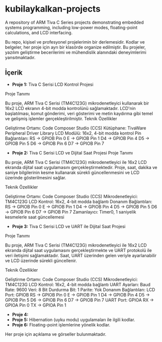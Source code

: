 # kubilaykalkan-projects
A repository of ARM Tiva C Series projects demonstrating embedded systems programming, including low-power modes, floating-point calculations, and LCD interfacing.

Bu repo, kişisel ve profesyonel projelerimin bir derlemesidir. Kodlar ve belgeler, her proje için ayrı bir klasörde organize edilmiştir. Bu projeler, yazılım geliştirme becerilerimi ve mühendislik alanındaki deneyimlerimi yansıtmaktadır.

## İçerik
- **Proje 1:** Tiva C Serisi LCD Kontrol Projesi

Proje Tanımı

Bu proje, ARM Tiva C Serisi (TM4C123G) mikrodenetleyici kullanarak bir 16x2 LCD ekranın 4-bit modda kontrolünü sağlamaktadır. LCD'nin başlatılması, komut gönderimi, veri gösterimi ve metin kaydırma gibi temel ve gelişmiş işlemler gerçekleştirilmiştir. 
Teknik Özellikler

Geliştirme Ortamı: Code Composer Studio (CCS)
Kütüphane: TivaWare Peripheral Driver Library
LCD Modülü: 16x2, 4-bit modda kontrol
Pin Bağlantıları:
RS -> GPIOB Pin 0
E -> GPIOB Pin 1
D4 -> GPIOB Pin 4
D5 -> GPIOB Pin 5
D6 -> GPIOB Pin 6
D7 -> GPIOB Pin 7


- **Proje 2:** Tiva C Serisi LCD ve Dijital Saat Projesi
Proje Tanımı

Bu proje, ARM Tiva C Serisi (TM4C123G) mikrodenetleyici ile 16x2 LCD ekranda dijital saat uygulamasını gerçekleştirmektedir. Proje, saat, dakika ve saniye bilgilerinin kesme kullanarak sürekli güncellenmesini ve LCD üzerinde gösterilmesini sağlar.

Teknik Özellikler

Geliştirme Ortamı: Code Composer Studio (CCS)
Mikrodenetleyici: TM4C123G
LCD Kontrol: 16x2, 4-bit modda bağlantı
Donanım Bağlantıları:
RS -> GPIOB Pin 0
E -> GPIOB Pin 1
D4 -> GPIOB Pin 4
D5 -> GPIOB Pin 5
D6 -> GPIOB Pin 6
D7 -> GPIOB Pin 7
Zamanlayıcı: Timer0, 1 saniyelik kesmelerle saat güncellemesi

- **Proje 3:** Tiva C Serisi LCD ve UART ile Dijital Saat Projesi

Proje Tanımı

Bu proje, ARM Tiva C Serisi (TM4C123G) mikrodenetleyici ile 16x2 LCD ekranda dijital saat uygulamasını gerçekleştirmekte ve UART protokolü ile veri iletişimi sağlamaktadır. Saat, UART üzerinden gelen veriyle ayarlanabilir ve LCD üzerinde sürekli güncellenir.

Teknik Özellikler

Geliştirme Ortamı: Code Composer Studio (CCS)
Mikrodenetleyici: TM4C123G
LCD Kontrol: 16x2, 4-bit modda bağlantı
UART Ayarları:
Baud Rate: 9600
Veri: 8 Bit
Durdurma Bit: 1
Parite: Yok
Donanım Bağlantıları:
LCD Port: GPIOB
RS -> GPIOB Pin 0
E -> GPIOB Pin 1
D4 -> GPIOB Pin 4
D5 -> GPIOB Pin 5
D6 -> GPIOB Pin 6
D7 -> GPIOB Pin 7
UART Port: GPIOA
RX -> GPIOA Pin 0
TX -> GPIOA Pin 1
- **Proje 4:** 
- **Proje 5:** Hibernation (uyku modu) uygulamaları ile ilgili kodlar.
- **Proje 6:** Floating-point işlemlerine yönelik kodlar.


Her proje için açıklama ve görseller bulunmaktadır.


